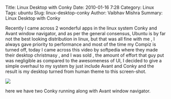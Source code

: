 Title: Linux Desktop with Conky
Date: 2010-01-16 7:28
Category: Linux
Tags: ubuntu
Slug: linux-desktop-conky
Author: Vaibhav Mishra
Summary: Linux Desktop with Conky


Recently I came across 2 wonderful apps in the linux system Conky and Avant window navigator, 
and as per the general consensus, Ubuntu is by far not the best looking distribution in linux, 
but that was all fine with me , I always gave priority to performance and most of the time my Compiz 
is turned off, today I came across this video by softpedia where they made their desktop christmasy , 
and I was sold , the amount of effort that guy put was negligible as compared to the awesomeness of UI, 
I decided to give a simple overhaul to my system by just include Avant and Conky and the result 
is my desktop turned from human theme to this screen-shot.

<img src="http://lh3.ggpht.com/_8IgrExDrA8Y/S1HaNfJYngI/AAAAAAAAB2I/Fhtn_e_Fkzo/%5BUNSET%5D.png?imgmax=800" style="max-width: 800px;" />

here we have two Conky running along with Avant window navigator.

<img alt="" class="zemanta-pixie-img" src="http://img.zemanta.com/pixy.gif?x-id=f01983ef-327b-8dec-8e4a-26d60007d363" />